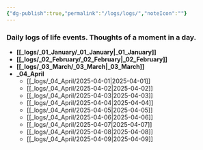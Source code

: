 ```yaml
---
{"dg-publish":true,"permalink":"/logs/logs/","noteIcon":""}
---
```


### Daily logs of life events. Thoughts of a moment in a day.


- **[[_logs/_01_January/_01_January\|_01_January]]**
- **[[_logs/_02_February/_02_February\|_02_February]]**
- **[[_logs/_03_March/_03_March\|_03_March]]**
- **_04_April**
	- [[_logs/_04_April/2025-04-01\|2025-04-01]]
	- [[_logs/_04_April/2025-04-02\|2025-04-02]]
	- [[_logs/_04_April/2025-04-03\|2025-04-03]]
	- [[_logs/_04_April/2025-04-04\|2025-04-04]]
	- [[_logs/_04_April/2025-04-05\|2025-04-05]]
	- [[_logs/_04_April/2025-04-06\|2025-04-06]]
	- [[_logs/_04_April/2025-04-07\|2025-04-07]]
	- [[_logs/_04_April/2025-04-08\|2025-04-08]]
	- [[_logs/_04_April/2025-04-09\|2025-04-09]]


